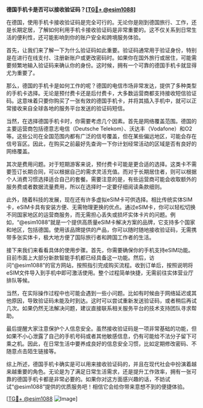 **德国手机卡是否可以接收验证码？[[TG💪+ @esim1088](https://t.me/s/esim1088)]**

在德国，使用手机卡接收验证码是完全可行的。无论你是刚到德国旅行、工作，还是长期定居，了解如何利用手机卡接收验证码是非常重要的。这不仅关系到日常生活的便利性，还可能影响到你的账户安全和跨境服务体验。

首先，让我们来了解一下为什么验证码如此重要。验证码通常用于验证身份，特别是在进行在线支付、注册新账户或更改密码时。如果你在国外旅行或居住，可能需要频繁地输入验证码来确认你的身份。这时候，拥有一个可靠的德国手机卡就显得尤为重要了。

那么，德国的手机卡是如何工作的呢？德国的电信市场非常发达，提供了多种类型的手机卡选择。无论是预付费卡还是后付费卡，大多数运营商都支持接收短信验证码。这意味着只要你购买了一张有效的德国手机卡，并将其插入手机中，就可以正常接收来自全球各地的服务平台发送的验证码短信。

当然，在选择德国手机卡时，你需要考虑几个因素。首先是网络覆盖范围。德国的主要运营商包括德意志电信（Deutsche Telekom）、沃达丰（Vodafone）和O2等。这些公司在全国范围内都有广泛的信号覆盖，但在某些偏远地区，可能会存在信号盲区。因此，在购买之前最好先查询一下你计划经常活动的区域是否有良好的网络覆盖。

其次是费用问题。对于短期游客来说，预付费卡可能是更合适的选择。这类卡不需要签订长期合同，可以根据自己的需求灵活充值。而对于长期居住者，则可以根据个人消费习惯选择适合自己的套餐。需要注意的是，有些运营商可能会收取额外的服务费或者数据流量费用，所以在选择时一定要仔细阅读条款细则。

此外，随着科技的发展，现在还有许多虚拟eSIM卡可供选择。相比传统实体SIM卡，eSIM卡具有安装方便、无需物理更换的优点。通过eSIM卡，你可以轻松切换不同国家地区的运营商服务，而无需担心丢失或损坏实体卡片的问题。例如，“@esim1088”就是一个提供高质量eSIM卡解决方案的品牌，它支持多个国家和地区，包括德国。使用该品牌提供的产品，你可以随时随地接收验证码，无需携带多张实体卡，极大地方便了国际旅行者和跨国工作者的生活。

接下来我们来看看具体的使用步骤。首先，你需要确保你的手机支持eSIM功能。目前市面上大部分新款智能手机都已经具备这一功能。然后，访问“@esim1088”的官方网站，按照指引完成购买流程。收到订单后，按照说明将eSIM文件导入到手机中即可激活使用。整个过程简单快捷，无需前往实体营业厅排队等候。

当然，在实际操作过程中也可能会遇到一些小问题。比如有时候由于网络延迟或其他原因，导致验证码未能及时到达。这时可以尝试重新发送验证码，或者稍后再试几次。如果仍然无法解决问题，建议直接联系相关服务平台的技术支持团队寻求帮助。

最后提醒大家注意保护个人信息安全。虽然接收验证码是一项非常基础的功能，但如果不小心泄露了自己的手机号码或者其他敏感信息，仍有可能给不法分子留下可乘之机。因此，在日常生活中要养成良好的信息安全习惯，比如定期修改密码、不随意点击陌生链接等。

综上所述，德国手机卡确实是可以用来接收验证码的，并且在现代社会中扮演着越来越重要的角色。无论是为了满足日常生活需求，还是提升工作效率，拥有一张可靠的德国手机卡都是非常必要的。如果你对这方面感兴趣的话，不妨试试“@esim1088”提供的优质服务吧！相信它会给你带来意想不到的便捷体验。

[[TG💪+ @esim1088](https://t.me/s/esim1088) ![Image](https://i.postimg.cc/4NQfJmqS/Snipaste-2025-05-13-00-14-12.png)]